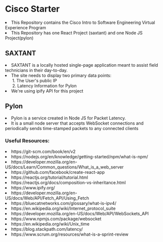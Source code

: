 # Cisco Starter
<li> This Repository contains the Cisco Intro to Software Engineering Virtual Experience Program
<li> This Repository has one React Project (saxtant) and one Node JS Project(pylon)

## SAXTANT
<li> SAXTANT is a locally hosted single-page application meant to assist field technicians in their day-to-day.
<li>The site needs to display two primary data points: <br>
 &nbsp; &nbsp;  &nbsp; 1.  The User's public IP <br>
 &nbsp; &nbsp;  &nbsp; 2.  Latency Information for Pylon

<li> We're using ipify API for this project

## Pylon
<li> Pylon is a service created in Node JS for Packet Latency.
<li> It is a small node server that accepts WebSocket connections and periodically sends time-stamped packets to any connected clients

### Useful Resources:
<li> https://git-scm.com/book/en/v2
<li> https://nodejs.org/en/knowledge/getting-started/npm/what-is-npm/
<li> https://developer.mozilla.org/en-US/docs/Learn/Common_questions/What_is_a_web_server
<li> https://github.com/facebook/create-react-app
<li> https://reactjs.org/tutorial/tutorial.html
<li> https://reactjs.org/docs/composition-vs-inheritance.html
<li> https://www.ipify.org/
<li> https://developer.mozilla.org/en-US/docs/Web/API/Fetch_API/Using_Fetch
<li> https://bluecatnetworks.com/glossary/what-is-ipv4/
<li> https://en.wikipedia.org/wiki/Internet_protocol_suite
<li> https://developer.mozilla.org/en-US/docs/Web/API/WebSockets_API
<li> https://www.npmjs.com/package/websocket
<li> https://en.wikipedia.org/wiki/Unix_time
<li> https://blog.stackpath.com/latency/
<li> https://www.scrum.org/resources/what-is-a-sprint-review
